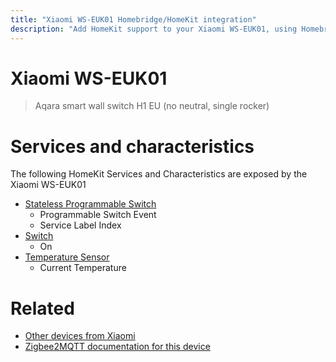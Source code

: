 ```yaml
---
title: "Xiaomi WS-EUK01 Homebridge/HomeKit integration"
description: "Add HomeKit support to your Xiaomi WS-EUK01, using Homebridge, Zigbee2MQTT and homebridge-z2m."
---
```

<!---
This file has been GENERATED using src/docgen/docgen.ts
DO NOT EDIT THIS FILE MANUALLY!
-->
# Xiaomi WS-EUK01
> Aqara smart wall switch H1 EU (no neutral, single rocker)


# Services and characteristics
The following HomeKit Services and Characteristics are exposed by
the Xiaomi WS-EUK01

* [Stateless Programmable Switch](../../action.md)
  * Programmable Switch Event
  * Service Label Index
* [Switch](../../switch.md)
  * On
* [Temperature Sensor](../../sensors.md)
  * Current Temperature


# Related
* [Other devices from Xiaomi](../index.md#xiaomi)
* [Zigbee2MQTT documentation for this device](https://www.zigbee2mqtt.io/devices/WS-EUK01.html)